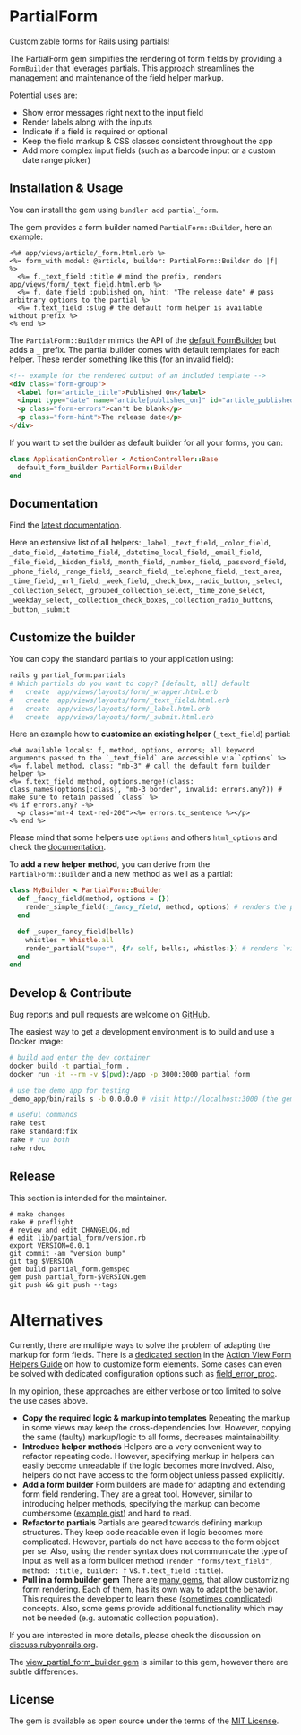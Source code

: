 # PartialForm

Customizable forms for Rails using partials!

The PartialForm gem simplifies the rendering of form fields by providing a `FormBuilder` that leverages partials. This approach streamlines the management and maintenance of the field helper markup.

Potential uses are:

- Show error messages right next to the input field
- Render labels along with the inputs
- Indicate if a field is required or optional
- Keep the field markup & CSS classes consistent throughout the app
- Add more complex input fields (such as a barcode input or a custom date range picker)

## Installation & Usage

You can install the gem using `bundler add partial_form`.

The gem provides a form builder named `PartialForm::Builder`, here an example:

```erb
<%# app/views/article/_form.html.erb %>
<%= form_with model: @article, builder: PartialForm::Builder do |f|  %>
  <%= f._text_field :title # mind the prefix, renders app/views/form/_text_field.html.erb %>
  <%= f._date_field :published_on, hint: "The release date" # pass arbitrary options to the partial %>
  <%= f.text_field :slug # the default form helper is available without prefix %>
<% end %>
```

The `PartialForm::Builder` mimics the API of the [default FormBuilder](https://api.rubyonrails.org/classes/ActionView/Helpers/FormBuilder.html) but adds a `_` prefix.
The partial builder comes with default templates for each helper. These render something like this (for an invalid field):

```html
<!-- example for the rendered output of an included template -->
<div class="form-group">
  <label for="article_title">Published On</label>
  <input type="date" name="article[published_on]" id="article_published_on" class="invalid">
  <p class="form-errors">can't be blank</p>
  <p class="form-hint">The release date</p>
</div>
```

If you want to set the builder as default builder for all your forms, you can:

```ruby
class ApplicationController < ActionController::Base
  default_form_builder PartialForm::Builder
end
```

## Documentation

Find the [latest documentation](https://motine.github.io/partial_form/).

Here an extensive list of all helpers: `_label`, `_text_field`, `_color_field`, `_date_field`, `_datetime_field`, `_datetime_local_field`, `_email_field`, `_file_field`, `_hidden_field`, `_month_field`, `_number_field`, `_password_field`, `_phone_field`, `_range_field`, `_search_field`, `_telephone_field`, `_text_area`, `_time_field`, `_url_field`, `_week_field`, `_check_box`, `_radio_button`, `_select`, `_collection_select`, `_grouped_collection_select`, `_time_zone_select`, `_weekday_select`, `_collection_check_boxes`, `_collection_radio_buttons`, `_button`, `_submit`

## Customize the builder

You can copy the standard partials to your application using:

```bash
rails g partial_form:partials
# Which partials do you want to copy? [default, all] default
#   create  app/views/layouts/form/_wrapper.html.erb
#   create  app/views/layouts/form/_text_field.html.erb
#   create  app/views/layouts/form/_label.html.erb
#   create  app/views/layouts/form/_submit.html.erb
```

Here an example how to **customize an existing helper** (`_text_field`) partial:

```erb
<%# available locals: f, method, options, errors; all keyword arguments passed to the `_text_field` are accessible via `options` %>
<%= f.label method, class: "mb-3" # call the default form builder helper %>
<%= f.text_field method, options.merge!(class: class_names(options[:class], "mb-3 border", invalid: errors.any?)) # make sure to retain passed `class` %>
<% if errors.any? -%>
  <p class="mt-4 text-red-200"><%= errors.to_sentence %></p>
<% end %>
```

Please mind that some helpers use `options` and others `html_options` and check the [documentation](https://motine.github.io/partial_form/).

To **add a new helper method**, you can derive from the `PartialForm::Builder` and a new method as well as a partial:

```ruby
class MyBuilder < PartialForm::Builder
  def _fancy_field(method, options = {})
    render_simple_field(:_fancy_field, method, options) # renders the partial `views/layouts/form/_fancy_field` and passes the default arguments such as `f`, `method`, `errors`, etc.
  end

  def _super_fancy_field(bells)
    whistles = Whistle.all
    render_partial("super", {f: self, bells:, whistles:}) # renders `views/layouts/form/_super` and passes `f`, `bells`, `whistles`
  end
end
```

## Develop & Contribute

Bug reports and pull requests are welcome on [GitHub](https://github.com/motine/partial_form).

The easiest way to get a development environment is to build and use a Docker image:

```bash
# build and enter the dev container
docker build -t partial_form .
docker run -it --rm -v $(pwd):/app -p 3000:3000 partial_form

# use the demo app for testing
_demo_app/bin/rails s -b 0.0.0.0 # visit http://localhost:3000 (the gem is reloaded in a very sloppy manner)

# useful commands
rake test
rake standard:fix
rake # run both
rake rdoc
```

## Release

This section is intended for the maintainer.

```shell
# make changes
rake # preflight
# review and edit CHANGELOG.md
# edit lib/partial_form/version.rb
export VERSION=0.0.1
git commit -am "version bump"
git tag $VERSION
gem build partial_form.gemspec
gem push partial_form-$VERSION.gem
git push && git push --tags
```

# Alternatives

Currently, there are multiple ways to solve the problem of adapting the markup for form fields. There is a [dedicated section](https://guides.rubyonrails.org/form_helpers.html#customizing-form-builders) in the [Action View Form Helpers Guide](https://guides.rubyonrails.org/form_helpers.html) on how to customize form elements. Some cases can even be solved with dedicated configuration options such as [field_error_proc](https://guides.rubyonrails.org/configuring.html#config-action-view-field-error-proc).

In my opinion, these approaches are either verbose or too limited to solve the use cases above.

- **Copy the required logic & markup into templates** Repeating the markup in some views may keep the cross-dependencies low. However, copying the same (faulty) markup/logic to all forms, decreases maintainability.
- **Introduce helper methods** Helpers are a very convenient way to refactor repeating code. However, specifying markup in helpers can easily become unreadable if the logic becomes more involved. Also, helpers do not have access to the form object unless passed explicitly.
- **Add a form builder** Form builders are made for adapting and extending form field rendering. They are a great tool. However, similar to introducing helper methods, specifying the markup can become cumbersome ([example gist](https://gist.github.com/motine/dc47f6ceeaaea96e855a2dd7f4ef83ae)) and hard to read.
- **Refactor to partials** Partials are geared towards defining markup structures. They keep code readable even if logic becomes more complicated. However, partials do not have access to the form object per se. Also, using the `render` syntax does not communicate the type of input as well as a form builder method (`render "forms/text_field", method: :title, builder: f` vs. `f.text_field :title`).
- **Pull in a form builder gem** There are [many gems](https://awesome-ruby.com/#-form-builder), that allow customizing form rendering. Each of them, has its own way to adapt the behavior. This requires the developer to learn these ([sometimes complicated](https://github.com/heartcombo/simple_form?tab=readme-ov-file#the-wrappers-api)) concepts. Also, some gems provide additional functionality which may not be needed (e.g. automatic collection population).

If you are interested in more details, please check the discussion on [discuss.rubyonrails.org](https://discuss.rubyonrails.org/t/introduce-a-standard-formbuilder-that-leverages-partials/86790).

The [view_partial_form_builder gem](https://github.com/seanpdoyle/view_partial_form_builder) is similar to this gem, however there are subtle differences.

## License

The gem is available as open source under the terms of the [MIT License](https://opensource.org/licenses/MIT).
